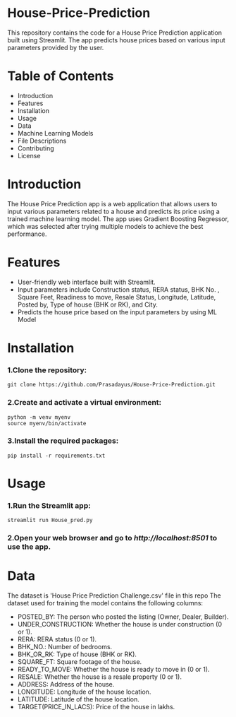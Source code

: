 # House-Price-Prediction
This repository contains the code for a House Price Prediction application built using Streamlit. The app predicts house prices based on various input parameters provided by the user.

# Table of Contents
* Introduction
* Features
* Installation
* Usage
* Data
* Machine Learning Models
* File Descriptions
* Contributing
* License

# Introduction
The House Price Prediction app is a web application that allows users to input various parameters related to a house and predicts its price using a trained machine learning model. The app uses Gradient Boosting Regressor, which was selected after trying multiple models to achieve the best performance.

# Features
* User-friendly web interface built with Streamlit.
* Input parameters include Construction status, RERA status, BHK No. , Square Feet, Readiness to move, Resale Status, Longitude, Latitude, Posted by, Type of house (BHK or RK), and City.
* Predicts the house price based on the input parameters by using ML Model

# Installation
### 1.Clone the repository:
```
git clone https://github.com/Prasadayus/House-Price-Prediction.git 
```

### 2.Create and activate a virtual environment:
```
python -m venv myenv
source myenv/bin/activate
```

### 3.Install the required packages:
```
pip install -r requirements.txt
```

# Usage
### 1.Run the Streamlit app:
```
streamlit run House_pred.py
```
### 2.Open your web browser and go to *http://localhost:8501* to use the app.

# Data
The dataset is 'House Price Prediction Challenge.csv' file in this repo
The dataset used for training the model contains the following columns:

* POSTED_BY: The person who posted the listing (Owner, Dealer, Builder).
* UNDER_CONSTRUCTION: Whether the house is under construction (0 or 1).
* RERA: RERA status (0 or 1).
* BHK_NO.: Number of bedrooms.
* BHK_OR_RK: Type of house (BHK or RK).
* SQUARE_FT: Square footage of the house.
* READY_TO_MOVE: Whether the house is ready to move in (0 or 1).
* RESALE: Whether the house is a resale property (0 or 1).
* ADDRESS: Address of the house.
* LONGITUDE: Longitude of the house location.
* LATITUDE: Latitude of the house location.
* TARGET(PRICE_IN_LACS): Price of the house in lakhs.

